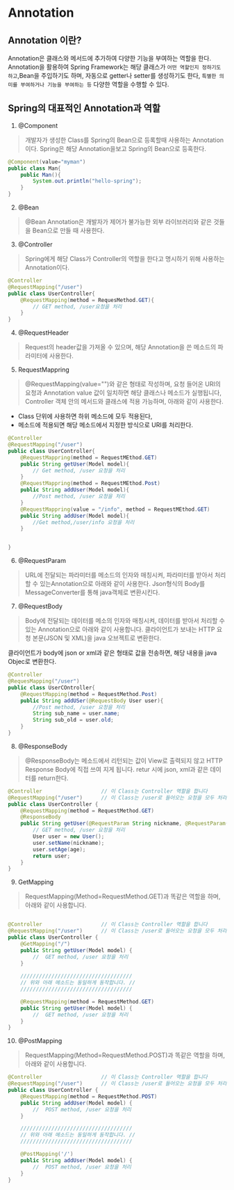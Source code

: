 # Annotation

## Annotation 이란?

Annotation은 클래스와 메서드에 추가하여 다양한 기능을 부여하는 역할을 한다. Annotation을 활용하여 Spring Framework는 해당 클래스가 `어떤 역할인지 정하기도 하고`,Bean을 주입하기도 하며, 자동으로 getter나 setter를 생성하기도 한다, `특별한 의미를 부여하거나 기능을 부여하는 등` 다양한 역할을 수행할 수 있다.

## Spring의 대표적인 Annotation과 역할

1. @Component

>개발자가 생성한 Class를 Spring의 Bean으로 등록할때 사용하는 Annotation이다. Spring은 해당 Annotation을보고 Spring의 Bean으로 등혹한다.

```java
@Component(value="myman")
public class Man{
    public Man(){
        System.out.println("hello-spring");
    }
}
```

2. @Bean

>@Bean Annotation은 개발자가 제어가 불가능한 외부 라이브러리와 같은 것들을 Bean으로 만들 때 사용한다.

3. @Controller

>Spring에게 해당 Class가 Controller의 역할을 한다고 명시하기 위해 사용하는 Annotation이다.

```java
@Controller
@RequestMapping("/user")
public class UserController{
    @RequestMapping(method = RequesMethod.GET){
        // GET method, /user요청을 처리
    }
}
```

4. @RequestHeader

> Request의 header값을 가져올 수 있으며, 해당 Annotation을 쓴 메소드의 파라미터에 사용한다.

5. RequestMappring

>@RequestMapping(value="")와 같은 형태로 작성하며, 요청 들어온 URI의 요청과 Annotation value 값이 일치하면 해당 클래스나 메소드가 실행됩니다, Controller 객체 안의 메서드와 클래스에 적용 가능하며, 아래와 같이 사용한다.

- Class 단위에 사용하면 하위 메소드에 모두 적용된다,
- 메소드에 적용되면 해당 메소드에서 지정한 방식으로 URI를 처리한다.
```java
@Controller
@RequestMapping("/user")
public class UserController{
    @RequestMappring(method = RequestMEthod.GET)
    public String getUser(Model model){
        // Get method, /user 요청을 처리
    }
    @RequestMappring(method = RequestMEthod.Post)
    public String addUser(Model model){
        //Post method, /user 요청을 처리
    }
    @RequestMappring(value = "/info", method = RequestMEthod.GET)
    public String addUser(Model model){
        //Get method,/user/info 요청을 처리
    }


}
```

6. @RequestParam

>URL에 전달되는 파라미터를 메소드의 인자와 매칭시켜, 파라미터를 받아서 처리할 수 있는Annotation으로 아래와 같이 사용한다. Json형식의 Body를 MessageConverter를 통해 java객체로 변환시킨다.

7. @RequestBody

>Body에 전달되는 데이터를 메소의 인자와 매칭시켜, 데이터를 받아서 처리할 수 있는 Annotation으로 아래와 같이 사용합니다. 클라이언트가 보내는 HTTP 요청 본문(JSON 및 XML)을 java 오브젝트로 변환한다.

클라이언트가 body에 json or xml과 같은 형태로 값을 전송하면, 해당 내용을 java Objec로 변환한다.

```java
@Controller
@RequesMapping("/user")
public class UserCOntroller{
    @RequestMapping(method = RequestMethod.Post)
    public String addUSer(@RequestBody User user){
        //Post method, /user 요청을 처리
        String sub_name = user.name;
        String sub_old = user.old;
    }
}
```

8. @ResponseBody
>@ResponseBody는 메소드에서 리턴되는 값이 View로 출력되지 않고 HTTP Response Body에 직접 쓰여 지게 됩니다. retur 시에 json, xml과 같은 데이터를 return한다.

```java
@Controller                   // 이 Class는 Controller 역할을 합니다
@RequestMapping("/user")      // 이 Class는 /user로 들어오는 요청을 모두 처리합니다.
public class UserController {
    @RequestMapping(method = RequestMethod.GET)
    @ResponseBody
    public String getUser(@RequestParam String nickname, @RequestParam(name="old")) String age {
        // GET method, /user 요청을 처리
        User user = new User();
        user.setName(nickname);
        user.setAge(age);
        return user;
    }
}
```

9. GetMapping
>RequestMapping(Method=RequestMethod.GET)과 똑같은 역할을 하며, 아래와 같이 사용합니다.
```java

@Controller                   // 이 Class는 Controller 역할을 합니다
@RequestMapping("/user")      // 이 Class는 /user로 들어오는 요청을 모두 처리합니다.
public class UserController {
    @GetMapping("/")
    public String getUser(Model model) {
        //  GET method, /user 요청을 처리
    }
    
    ////////////////////////////////////
    // 위와 아래 메소드는 동일하게 동작합니다. //
    ////////////////////////////////////

    @RequestMapping(method = RequestMethod.GET)
    public String getUser(Model model) {
        //  GET method, /user 요청을 처리
    }
}
```

10. @PostMapping
> RequestMapping(Method=RequestMethod.POST)과 똑같은 역할을 하며, 아래와 같이 사용합니다.
```java
@Controller                   // 이 Class는 Controller 역할을 합니다
@RequestMapping("/user")      // 이 Class는 /user로 들어오는 요청을 모두 처리합니다.
public class UserController {
    @RequestMapping(method = RequestMethod.POST)
    public String addUser(Model model) {
        //  POST method, /user 요청을 처리
    }

    ////////////////////////////////////
    // 위와 아래 메소드는 동일하게 동작합니다. //
    ////////////////////////////////////

    @PostMapping('/')
    public String addUser(Model model) {
        //  POST method, /user 요청을 처리
    }
}
```

